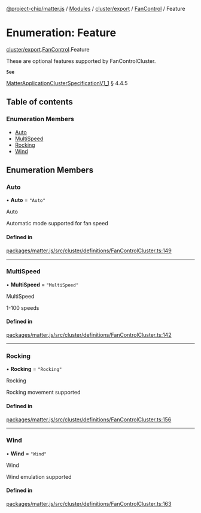 [@project-chip/matter.js](../README.md) / [Modules](../modules.md) / [cluster/export](../modules/cluster_export.md) / [FanControl](../modules/cluster_export.FanControl.md) / Feature

# Enumeration: Feature

[cluster/export](../modules/cluster_export.md).[FanControl](../modules/cluster_export.FanControl.md).Feature

These are optional features supported by FanControlCluster.

**`See`**

[MatterApplicationClusterSpecificationV1_1](../interfaces/spec_export.MatterApplicationClusterSpecificationV1_1.md) § 4.4.5

## Table of contents

### Enumeration Members

- [Auto](cluster_export.FanControl.Feature.md#auto)
- [MultiSpeed](cluster_export.FanControl.Feature.md#multispeed)
- [Rocking](cluster_export.FanControl.Feature.md#rocking)
- [Wind](cluster_export.FanControl.Feature.md#wind)

## Enumeration Members

### Auto

• **Auto** = ``"Auto"``

Auto

Automatic mode supported for fan speed

#### Defined in

[packages/matter.js/src/cluster/definitions/FanControlCluster.ts:149](https://github.com/project-chip/matter.js/blob/dfd1dc35/packages/matter.js/src/cluster/definitions/FanControlCluster.ts#L149)

___

### MultiSpeed

• **MultiSpeed** = ``"MultiSpeed"``

MultiSpeed

1-100 speeds

#### Defined in

[packages/matter.js/src/cluster/definitions/FanControlCluster.ts:142](https://github.com/project-chip/matter.js/blob/dfd1dc35/packages/matter.js/src/cluster/definitions/FanControlCluster.ts#L142)

___

### Rocking

• **Rocking** = ``"Rocking"``

Rocking

Rocking movement supported

#### Defined in

[packages/matter.js/src/cluster/definitions/FanControlCluster.ts:156](https://github.com/project-chip/matter.js/blob/dfd1dc35/packages/matter.js/src/cluster/definitions/FanControlCluster.ts#L156)

___

### Wind

• **Wind** = ``"Wind"``

Wind

Wind emulation supported

#### Defined in

[packages/matter.js/src/cluster/definitions/FanControlCluster.ts:163](https://github.com/project-chip/matter.js/blob/dfd1dc35/packages/matter.js/src/cluster/definitions/FanControlCluster.ts#L163)
